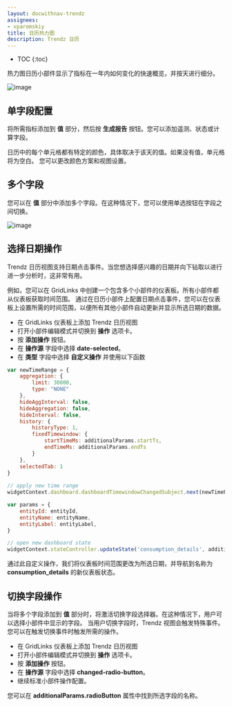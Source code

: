 ```yaml
---
layout: docwithnav-trendz
assignees:
- vparomskiy
title: 日历热力图
description: Trendz 日历
---
```


* TOC
{:toc}

热力图日历小部件显示了指标在一年内如何变化的快速概览，并按天进行细分。

![image](/images/trendz/calendar_heatmap.png)

## 单字段配置

将所需指标添加到 **值** 部分，然后按 **生成报告** 按钮。您可以添加遥测、状态或计算字段。

日历中的每个单元格都有特定的颜色，具体取决于该天的值。如果没有值，单元格将为空白。
您可以更改颜色方案和视图设置。

## 多个字段

您可以在 **值** 部分中添加多个字段。在这种情况下，您可以使用单选按钮在字段之间切换。

![image](/images/trendz/calendar_heatmap_multiple.png)

## 选择日期操作

Trendz 日历视图支持日期点击事件。当您想选择感兴趣的日期并向下钻取以进行进一步分析时，这非常有用。

例如，您可以在 GridLinks 中创建一个包含多个小部件的仪表板。所有小部件都从仪表板获取时间范围。
通过在日历小部件上配置日期点击事件，您可以在仪表板上设置所需的时间范围，以便所有其他小部件自动更新并显示所选日期的数据。

* 在 GridLinks 仪表板上添加 Trendz 日历视图
* 打开小部件编辑模式并切换到 **操作** 选项卡。
* 按 **添加操作** 按钮。
* 在 **操作源** 字段中选择 **date-selected**。
* 在 **类型** 字段中选择 **自定义操作** 并使用以下函数

```javascript
var newTimeRange = {
    aggregation: {
        limit: 30000,
        type: "NONE"
    },
    hideAggInterval: false,
    hideAggregation: false,
    hideInterval: false,
    history: {
        historyType: 1,
        fixedTimewindow: {
            startTimeMs: additionalParams.startTs,
            endTimeMs: additionalParams.endTs
        }
    },
    selectedTab: 1
}
    
// apply new time range 
widgetContext.dashboard.dashboardTimewindowChangedSubject.next(newTimeRange);

var params = {
    entityId: entityId,
    entityName: entityName,
    entityLabel: entityLabel,
}

// open new dashboard state        
widgetContext.stateController.updateState('consumption_details', additionalParams.params);
```

通过此自定义操作，我们将仪表板时间范围更改为所选日期，并导航到名称为 **consumption_details** 的新仪表板状态。

## 切换字段操作

当将多个字段添加到 **值** 部分时，将激活切换字段选择器。在这种情况下，用户可以选择小部件中显示的字段。
当用户切换字段时，Trendz 视图会触发特殊事件。您可以在触发切换事件时触发所需的操作。

* 在 GridLinks 仪表板上添加 Trendz 日历视图
* 打开小部件编辑模式并切换到 **操作** 选项卡。
* 按 **添加操作** 按钮。
* 在 **操作源** 字段中选择 **changed-radio-button**。
* 继续标准小部件操作配置。

您可以在 **additionalParams.radioButton** 属性中找到所选字段的名称。